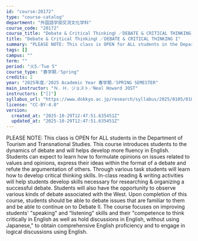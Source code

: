 ```yaml
---
id: "course:20172"
type: "course-catalog"
department: "外国語学部交流文化学科"
course_code: "20172"
course_title: "Debate & Critical ThinkingⅠ ／DEBATE & CRITICAL THINKING I"
title: "Debate & Critical ThinkingⅠ ／DEBATE & CRITICAL THINKING I"
summary: "PLEASE NOTE: This class is OPEN for ALL students in the Department of Tourism and Transnational Studies. This course int…"
tags: []
campus: ""
term: ""
period: "火5／Tue 5"
course_type: "春学期／Spring"
credits: 2
year: "2025年度／2025 Academic Year 春学期／SPRING SEMESTER"
main_instructor: "Ｎ．Ｈ．ジョスト／Neal Howard JOST"
instructors: ["[]"]
syllabus_url: "https://www.dokkyo.ac.jp/research/syllabus/2025/0105/0105_20172_ja_JP.html"
license: "CC-BY-4.0"
version:
  created_at: "2025-10-29T12:47:51.635451Z"
  updated_at: "2025-10-29T12:47:51.635451Z"
---
```

PLEASE NOTE: This class is OPEN for ALL students in the Department of Tourism and Transnational Studies. This course introduces students to the dynamics of debate and will helps develop more fluency in English. Students can expect to learn how to formulate opinions on issues related to values and opinions, express their ideas within the format of a debate and refute the argumentation of others. Through various task students will learn how to develop critical thinking skills. In-class reading & writing activities will help students develop skills necessary for researching & organizing a successful debate. Students will also have the opportunity to observe various kinds of debate associated with the West. Upon completion of this course, students should be able to debate issues that are familiar to them and be able to continue on to Debate II. The course focuses on improving students' "speaking" and “listening" skills and their "competence to think critically in English as well as hold discussions in English, without using Japanese," to obtain comprehensive English proficiency and to engage in logical discussions using English.
